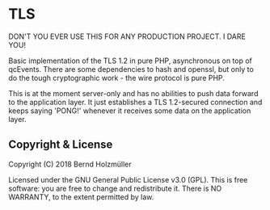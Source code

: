 # TLS
DON'T YOU EVER USE THIS FOR ANY PRODUCTION PROJECT. I DARE YOU!

Basic implementation of the TLS 1.2 in pure PHP, asynchronous on top of qcEvents. There are some dependencies to hash and openssl, but only to do the tough cryptographic work - the wire protocol is pure PHP.

This is at the moment server-only and has no abilities to push data forward to the application layer. It just establishes a TLS 1.2-secured connection and keeps saying 'PONG!' whenever it receives some data on the application layer.

## Copyright & License
Copyright (C) 2018 Bernd Holzmüller

Licensed under the GNU General Public License v3.0 (GPL). This is free software: you are
free to change and redistribute it. There is NO WARRANTY, to the extent permitted by law.
